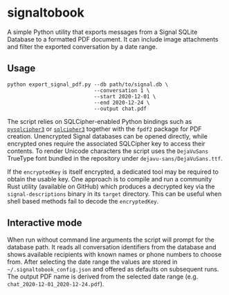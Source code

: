 # signaltobook

A simple Python utility that exports messages from a Signal SQLite
Database to a formatted PDF document. It can include image attachments
and filter the exported conversation by a date range.

## Usage

```
python export_signal_pdf.py --db path/to/signal.db \
                            --conversation 1 \
                            --start 2020-12-01 \
                            --end 2020-12-24 \
                            --output chat.pdf
```

The script relies on SQLCipher-enabled Python bindings such as
[`pysqlcipher3`](https://pypi.org/project/pysqlcipher3/) or
[`sqlcipher3`](https://pypi.org/project/sqlcipher3/) together with the
`fpdf2` package for PDF creation. Unencrypted Signal databases can be
opened directly, while encrypted ones require the associated SQLCipher
key to access their contents. To render Unicode characters the script
uses the `DejaVuSans` TrueType font bundled in the repository under
`dejavu-sans/DejaVuSans.ttf`.

If the `encryptedKey` is itself encrypted, a dedicated tool may be
required to obtain the usable key. One approach is to compile and run a
community Rust utility (available on GitHub) which produces a decrypted
key via the `signal-descriptions` binary in its `target` directory. This
can be useful when shell based methods fail to decode the `encryptedKey`.

## Interactive mode

When run without command line arguments the script will prompt for the
database path. It reads all conversation identifiers from the database and
shows available recipients with known names or phone numbers to choose from.
After selecting the date range the values are stored in
`~/.signaltobook_config.json` and offered as defaults on subsequent runs. The
output PDF name is derived from the selected date range (e.g.
`chat_2020-12-01_2020-12-24.pdf`).

